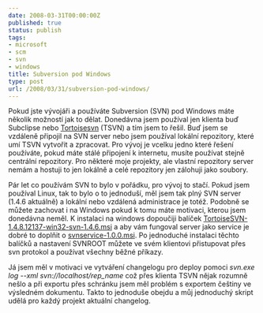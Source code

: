 ```yaml
---
date: 2008-03-31T00:00:00Z
published: true
status: publish
tags:
- microsoft
- scm
- svn
- windows
title: Subversion pod Windows
type: post
url: /2008/03/31/subversion-pod-windows/
---
```


Pokud jste vývojáři a používáte Subversion (SVN) pod Windows máte několik možností jak to dělat. Donedávna jsem používal jen klienta buď Subclipse nebo <a href="http://tortoisesvn.tigris.org/">Tortoisesvn</a> (TSVN) a tím jsem to řešil. Buď jsem se vzdáleně připojil na SVN server nebo jsem používal lokální repozitory, které umí TSVN vytvořit a zpracovat. Pro vývoj je vcelku jedno které řešení používáte, pokud máte stálé připojení k internetu, musíte používat stejně centrální repozitory. Pro některé moje projekty, ale vlastní repozitory server nemám a hostuji to jen lokálně a celé repozitory jen zálohuji jako soubory.

Pár let co používám SVN to bylo v pořádku, pro vývoj to stačí. Pokud jsem používal Linux, tak to bylo o to jednoduší, měl jsem tak plný SVN server (1.4.6 aktuálně) a lokální nebo vzdálená administrace je totéž. Podobně se můžete zachovat i na Windows pokud k tomu máte motivaci, kterou jsem donedávna neměl. K instalaci na windows dopoučiji balíček <a href="http://tortoisesvn.net/downloads">TortoiseSVN-1.4.8.12137-win32-svn-1.4.6.msi</a> a aby vám fungoval server jako service je dobré to doplňit o <a href="http://svnservice.tigris.org">svnservice-1.0.0.msi</a>. Po jednoduché instalaci těchto balíčků a nastavení SVNROOT můžete ve svém klientovi přistupovat přes svn protokol a používat všechny běžné příkazy.

Já jsem měl v motivaci ve vytváření changelogu pro deploy pomoci <em>svn.exe log --xml svn://localhost/rep_name</em> což přes klienta TSVN nějak rozumně nešlo a při exportu přes schránku jsem měl problém s exportem češtiny ve výsledném dokumentu. Takto to jednoduše obejdu a můj jednoduchý skript udělá pro každý projekt aktuální changelog.

